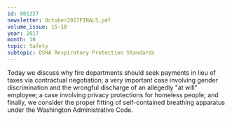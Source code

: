 ```yaml
---
id: 001227
newsletter: October2017FINAL5.pdf
volume_issue: 15-10
year: 2017
month: 10
topic: Safety
subtopic: OSHA Respiratory Protection Standards
---
```


Today we discuss why fire departments should seek payments in lieu of taxes via contractual negotiation; a very important case involving gender discrimination and the wrongful discharge of an allegedly "at will" employee; a case involving privacy protections for homeless people; and finally, we consider the proper fitting of self-contained breathing apparatus under the Washington Administrative Code.